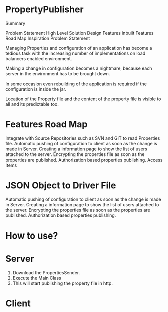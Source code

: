 # PropertyPublisher
Summary

Problem Statement
High Level Solution
Design
Features
inbuilt
Features Road Map
Inspiration
Problem Statement

Managing Properties and configuration of an application has become a tedious task with the increasing number of implementations on load balancers enabled environment.

Making a change in configuration becomes a nightmare, because each server in the environment has to be brought down.

In some occasion even rebuilding of the application is required if the configuration is inside the jar.

Location of the Property file and the content of the property file is visible to all and its predictable too.

# Features Road Map

Integrate with Source Repositories such as SVN and GIT to read Properties file.
Automatic pushing of configuration to client as soon as the change is made in Server.
Creating a information page to show the list of users attached to the server.
Encrypting the properties file as soon as the properties are published.
Authorization based properties publishing.
Access Items

# JSON Object to Driver File
Automatic pushing of configuration to client as soon as the change is made in Server.
Creating a information page to show the list of users attached to the server.
Encrypting the properties file as soon as the properties are published.
Authorization based properties publishing.

# How to use?
# Server 
1. Download the PropertiesSender.
2. Execute the Main Class
3. This will start publishing the property file in http.

# Client
